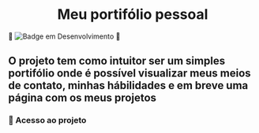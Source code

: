 <h1 align="center">Meu portifólio pessoal</h1>

:construction: ![Badge em Desenvolvimento](http://img.shields.io/static/v1?label=STATUS&message=EM%20DESENVOLVIMENTO&color=GREEN&style=for-the-badge) :construction:

<h2>O projeto tem como intuitor ser um simples portifólio onde é possível visualizar meus meios de contato, minhas hábilidades e em breve uma página com os meus projetos</h2>

<h3>📁 Acesso ao projeto</h3>





